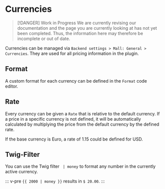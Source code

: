 # Currencies

> [!DANGER] Work in Progress
> We are currently revising our documentation and the page you are currently looking at has not yet 
> been completed. Thus, the information here may therefore be incomplete or out of date.

Currencies can be managed via `Backend settings > Mall: General > Currencies`.
They are used for all pricing information in the plugin.

## Format

A custom format for each currency can be defined in the `Format` code editor.

## Rate

Every currency can be given a `Rate` that is relative to the default currency. If a price in a specific currency is 
not defined, it will be automatically calculated by multiplying the price from the default currency by the defined 
rate.  

If the base currency is Euro, a rate of 1.15 could be defined for USD.

## Twig-Filter

You can use the Twig filter ` | money` to format any number in the currently active currency.

::: v-pre
`{{ 2000 | money }}` results in `$ 20.00`.
:::
